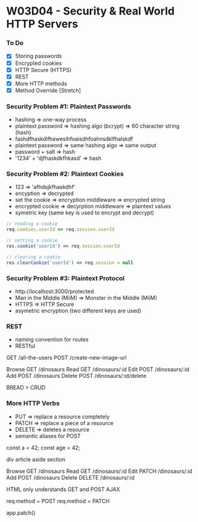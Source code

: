 # W03D04 - Security & Real World HTTP Servers

### To Do
- [x] Storing passwords
- [x] Encrypted cookies
- [x] HTTP Secure (HTTPS)
- [x] REST
- [x] More HTTP methods
- [x] Method Override [Stretch]

### Security Problem #1: Plaintext Passwords
* hashing => one-way process
* plaintext password => hashing algo (bcrypt) => 60 character string (hash)
* fashdfhaskdlfhawesihfoaisdhfoahnsdklfhalskdf
* plaintext password => same hashing algo => same output
* password + salt => hash
* '1234' + 'djfhaskdkfhkasd' => hash

### Security Problem #2: Plaintext Cookies
* 123 => 'afhdsjkfhaskdhf'
* encyption => decrypted
* set the cookie => encryption middleware => encrypted string
* encrypted cookie => decyrption middleware => plaintext values
* symetric key (same key is used to encrypt and decrypt)

```js
// reading a cookie
req.cookies.userId => req.session.userId

// setting a cookie
res.cookie('userId') => req.session.userId

// clearing a cookie
res.clearCookie('userId') => req.session = null
```

### Security Problem #3: Plaintext Protocol
* http://localhost:3000/protected
* Man in the Middle (MiiM) => Monster in the Middle (MiiM)
* HTTPS => HTTP Secure
* asymetric encryption (two different keys are used)

### REST
* naming convention for routes
* RESTful

GET /all-the-users
POST /create-new-image-url

Browse  GET   /dinosaurs
Read    GET   /dinosaurs/:id
Edit    POST  /dinosaurs/:id
Add     POST  /dinosaurs
Delete  POST  /dinosaurs/:id/delete

BREAD > CRUD

### More HTTP Verbs
* PUT => replace a resource completely
* PATCH => replace a piece of a resource
* DELETE => deletes a resource
* semantic aliases for POST

const a = 42;
const age = 42;

div
article
aside
section

Browse  GET     /dinosaurs
Read    GET     /dinosaurs/:id
Edit    PATCH   /dinosaurs/:id
Add     POST    /dinosaurs
Delete  DELETE  /dinosaurs/:id

HTML only understands GET and POST
AJAX


req.method = POST
req.method = PATCH

app.patch()



